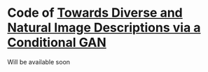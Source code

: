# Code of [Towards Diverse and Natural Image Descriptions via a Conditional GAN](https://arxiv.org/abs/1703.06029)

Will be available soon
